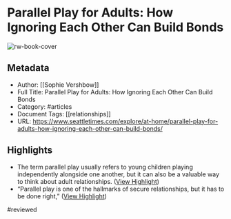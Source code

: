 # Parallel Play for Adults: How Ignoring Each Other Can Build Bonds

![rw-book-cover](https://images.seattletimes.com/wp-content/uploads/2021/10/parallelplay_TZR_1031.jpg?d=1200x630)

## Metadata
- Author: [[Sophie Vershbow]]
- Full Title: Parallel Play for Adults: How Ignoring Each Other Can Build Bonds
- Category: #articles
- Document Tags: [[relationships]] 
- URL: https://www.seattletimes.com/explore/at-home/parallel-play-for-adults-how-ignoring-each-other-can-build-bonds/

## Highlights
- The term parallel play usually refers to young children playing independently alongside one another, but it can also be a valuable way to think about adult relationships. ([View Highlight](https://read.readwise.io/read/01h1ytpmavvf22s3se4bmvajzf))
- “Parallel play is one of the hallmarks of secure relationships, but it has to be done right,” ([View Highlight](https://read.readwise.io/read/01h1ytpztt0emt55g16hnn8sx7))

#reviewed 
